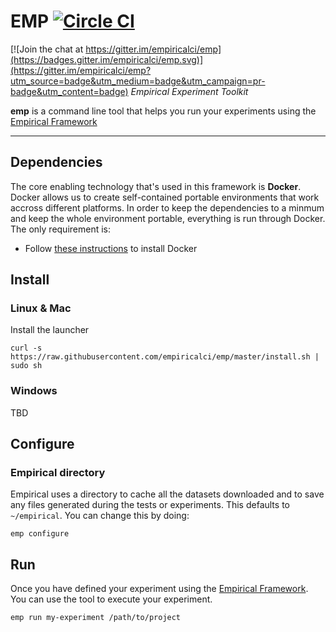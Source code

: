 # EMP [![Circle CI](https://circleci.com/gh/empiricalci/emp.svg?style=svg)](https://circleci.com/gh/empiricalci/emp)

[![Join the chat at https://gitter.im/empiricalci/emp](https://badges.gitter.im/empiricalci/emp.svg)](https://gitter.im/empiricalci/emp?utm_source=badge&utm_medium=badge&utm_campaign=pr-badge&utm_content=badge)
_Empirical Experiment Toolkit_

**emp** is a command line tool that helps you run your experiments
using the [Empirical Framework](http://empiricalci.com/docs/framework)

---

## Dependencies
The core enabling technology that's used in this framework is **Docker**. 
Docker allows us to create self-contained portable environments that work accross different platforms. 
In order to keep the dependencies  to a minmum and keep the whole environment portable, 
everything is run through Docker. The only requirement is:
- Follow [these instructions](https://docs.docker.com/engine/installation/) to install Docker

## Install

### Linux & Mac
Install the launcher
```
curl -s https://raw.githubusercontent.com/empiricalci/emp/master/install.sh | sudo sh
```

### Windows
TBD

## Configure

### Empirical directory
Empirical uses a directory to cache all the datasets downloaded and to save any files generated during the
tests or experiments. This defaults to ``~/empirical``. You can change this by doing:
```
emp configure
```

## Run
Once you have defined your experiment using the [Empirical Framework](http://empiricalci.com/docs).
You can use the tool to execute your experiment.
```
emp run my-experiment /path/to/project
```

